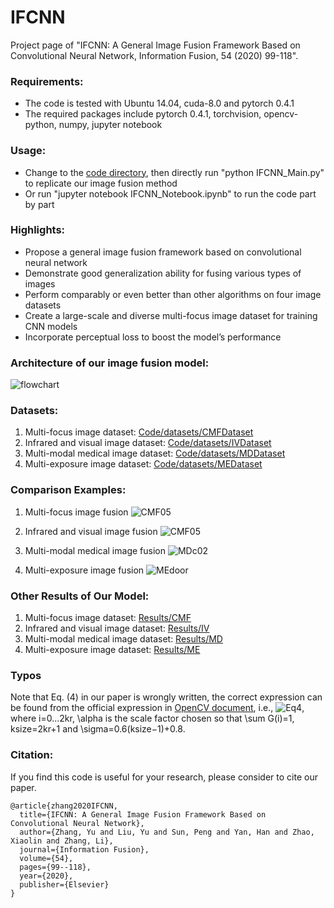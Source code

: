 # IFCNN
Project page of  "IFCNN: A General Image Fusion Framework Based on Convolutional Neural Network,  Information Fusion, 54 (2020) 99-118". 



### Requirements:
- The code is tested with Ubuntu 14.04, cuda-8.0 and pytorch 0.4.1
- The required packages include pytorch 0.4.1, torchvision, opencv-python, numpy, jupyter notebook


### Usage:
- Change to the [code directory](https://github.com/uzeful/IFCNN/tree/master/Code), then directly run "python IFCNN_Main.py" to replicate our image fusion method
- Or run "jupyter notebook IFCNN_Notebook.ipynb" to run the code part by part


### Highlights:
- Propose a general image fusion framework based on convolutional neural network
- Demonstrate good generalization ability for fusing various types of images
- Perform comparably or even better than other algorithms on four image datasets
- Create a large-scale and diverse multi-focus image dataset for training CNN models
- Incorporate perceptual loss to boost the model’s performance



### Architecture of our image fusion model:
![flowchart](https://github.com/uzeful/IFCNN/blob/master/flowchart.png)



### Datasets:
1. Multi-focus image dataset: [Code/datasets/CMFDataset](https://github.com/uzeful/IFCNN/blob/master/Code/datasets/CMFDataset)
2. Infrared and visual image dataset: [Code/datasets/IVDataset](https://github.com/uzeful/IFCNN/blob/master/Code/datasets/IVDataset)
3. Multi-modal medical image dataset: [Code/datasets/MDDataset](https://github.com/uzeful/IFCNN/blob/master/Code/datasets/MDDataset)
4. Multi-exposure image dataset: [Code/datasets/MEDataset](https://github.com/uzeful/IFCNN/blob/master/Code/datasets/MEDataset)



### Comparison Examples:
1. Multi-focus image fusion
![CMF05](https://github.com/uzeful/IFCNN/blob/master/Comparisons/CMF05.png)


2. Infrared and visual image fusion
![CMF05](https://github.com/uzeful/IFCNN/blob/master/Comparisons/IVroad.png)


3. Multi-modal medical image fusion
![MDc02](https://github.com/uzeful/IFCNN/blob/master/Comparisons/MDc02.png)


4. Multi-exposure image fusion
![MEdoor](https://github.com/uzeful/IFCNN/blob/master/Comparisons/MEdoor.png)



### Other Results of Our Model:
1. Multi-focus image dataset: [Results/CMF](https://github.com/uzeful/IFCNN/tree/master/Results/CMF)
2. Infrared and visual image dataset: [Results/IV](https://github.com/uzeful/IFCNN/tree/master/Results/IV)
3. Multi-modal medical image dataset: [Results/MD](https://github.com/uzeful/IFCNN/tree/master/Results/MDDataset)
4. Multi-exposure image dataset: [Results/ME](https://github.com/uzeful/IFCNN/tree/master/Results/ME)

### Typos
Note that Eq. (4) in our paper is wrongly written, the correct expression can be found from the official expression in [OpenCV document](https://docs.opencv.org/3.4.2/d4/d86/group__imgproc__filter.html#gac05a120c1ae92a6060dd0db190a61afa), i.e.,
![Eq4](https://github.com/uzeful/IFCNN/blob/master/Others/Eq4.png), where i=0...2kr, \alpha is the scale factor chosen so that \sum G(i)=1, ksize=2kr+1 and \sigma=0.6(ksize−1)+0.8.


### Citation:
If you find this code is useful for your research, please consider to cite our paper.
```
@article{zhang2020IFCNN,
  title={IFCNN: A General Image Fusion Framework Based on Convolutional Neural Network},
  author={Zhang, Yu and Liu, Yu and Sun, Peng and Yan, Han and Zhao, Xiaolin and Zhang, Li},
  journal={Information Fusion},
  volume={54},
  pages={99--118},
  year={2020},
  publisher={Elsevier}
}
```